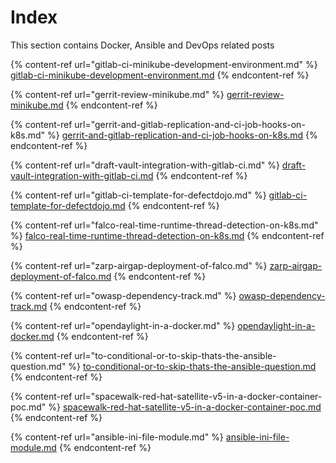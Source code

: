 # Index

This section contains Docker, Ansible and DevOps related posts

{% content-ref url="gitlab-ci-minikube-development-environment.md" %}
[gitlab-ci-minikube-development-environment.md](gitlab-ci-minikube-development-environment.md)
{% endcontent-ref %}

{% content-ref url="gerrit-review-minikube.md" %}
[gerrit-review-minikube.md](gerrit-review-minikube.md)
{% endcontent-ref %}

{% content-ref url="gerrit-and-gitlab-replication-and-ci-job-hooks-on-k8s.md" %}
[gerrit-and-gitlab-replication-and-ci-job-hooks-on-k8s.md](gerrit-and-gitlab-replication-and-ci-job-hooks-on-k8s.md)
{% endcontent-ref %}

{% content-ref url="draft-vault-integration-with-gitlab-ci.md" %}
[draft-vault-integration-with-gitlab-ci.md](draft-vault-integration-with-gitlab-ci.md)
{% endcontent-ref %}

{% content-ref url="gitlab-ci-template-for-defectdojo.md" %}
[gitlab-ci-template-for-defectdojo.md](gitlab-ci-template-for-defectdojo.md)
{% endcontent-ref %}

{% content-ref url="falco-real-time-runtime-thread-detection-on-k8s.md" %}
[falco-real-time-runtime-thread-detection-on-k8s.md](falco-real-time-runtime-thread-detection-on-k8s.md)
{% endcontent-ref %}

{% content-ref url="zarp-airgap-deployment-of-falco.md" %}
[zarp-airgap-deployment-of-falco.md](zarp-airgap-deployment-of-falco.md)
{% endcontent-ref %}

{% content-ref url="owasp-dependency-track.md" %}
[owasp-dependency-track.md](owasp-dependency-track.md)
{% endcontent-ref %}

{% content-ref url="opendaylight-in-a-docker.md" %}
[opendaylight-in-a-docker.md](opendaylight-in-a-docker.md)
{% endcontent-ref %}

{% content-ref url="to-conditional-or-to-skip-thats-the-ansible-question.md" %}
[to-conditional-or-to-skip-thats-the-ansible-question.md](to-conditional-or-to-skip-thats-the-ansible-question.md)
{% endcontent-ref %}

{% content-ref url="spacewalk-red-hat-satellite-v5-in-a-docker-container-poc.md" %}
[spacewalk-red-hat-satellite-v5-in-a-docker-container-poc.md](spacewalk-red-hat-satellite-v5-in-a-docker-container-poc.md)
{% endcontent-ref %}

{% content-ref url="ansible-ini-file-module.md" %}
[ansible-ini-file-module.md](ansible-ini-file-module.md)
{% endcontent-ref %}

